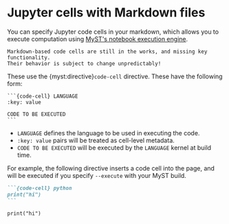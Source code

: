 # Jupyter cells with Markdown files

You can specify Jupyter code cells in your markdown, which allows you to execute computation using [MyST's notebook execution engine](./execute-notebooks.md).

```{warning} This is a beta feature
Markdown-based code cells are still in the works, and missing key functionality.
Their behavior is subject to change unpredictably!
```

These use the {myst:directive}`code-cell` directive.
These have the following form:

````
```{code-cell} LANGUAGE
:key: value

CODE TO BE EXECUTED
```
````

- `LANGUAGE` defines the language to be used in executing the code.
- `:key: value` pairs will be treated as cell-level metadata.
- `CODE TO BE EXECUTED` will be executed by the `LANGUAGE` kernel at build time.

For example, the following directive inserts a code cell into the page, and will be executed if you specify `--execute` with your MyST build.

````markdown
```{code-cell} python
print("hi")
```
````

```{code-cell} python
print("hi")
```

